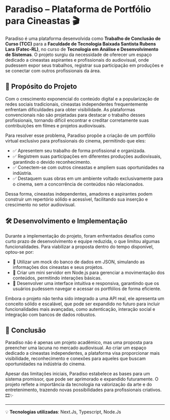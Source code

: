 # Paradiso – Plataforma de Portfólio para Cineastas 🎬

Paradiso é uma plataforma desenvolvida como **Trabalho de Conclusão de Curso (TCC)** para a **Faculdade de Tecnologia Baixada Santista Rubens Lara (Fatec-RL)**, no curso de **Tecnologia em Análise e Desenvolvimento de Sistemas**. O projeto surgiu da necessidade de oferecer um espaço dedicado a cineastas aspirantes e profissionais do audiovisual, onde pudessem expor seus trabalhos, registrar sua participação em produções e se conectar com outros profissionais da área.

## 📌 Propósito do Projeto
Com o crescimento exponencial do conteúdo digital e a popularização de redes sociais tradicionais, cineastas independentes frequentemente enfrentam dificuldades para obter visibilidade. As plataformas convencionais não são projetadas para destacar o trabalho desses profissionais, tornando difícil encontrar e creditar corretamente suas contribuições em filmes e projetos audiovisuais.

Para resolver esse problema, Paradiso propõe a criação de um portfólio virtual exclusivo para profissionais do cinema, permitindo que eles:

- ✅ Apresentem seu trabalho de forma profissional e organizada.
- ✅ Registrem suas participações em diferentes produções audiovisuais, garantindo o devido reconhecimento.
- ✅ Conectem-se com outros cineastas e ampliem suas oportunidades na indústria.
- ✅ Destaquem suas obras em um ambiente voltado exclusivamente para o cinema, sem a concorrência de conteúdos não relacionados.

Dessa forma, cineastas independentes, amadores e aspirantes podem construir um repertório sólido e acessível, facilitando sua inserção e crescimento no setor audiovisual.

## 🛠️ Desenvolvimento e Implementação
Durante a implementação do projeto, foram enfrentados desafios como curto prazo de desenvolvimento e equipe reduzida, o que limitou algumas funcionalidades. Para viabilizar a proposta dentro do tempo disponível, optou-se por:

- 🔹 Utilizar um mock do banco de dados em JSON, simulando as informações dos cineastas e seus projetos.
- 🔹 Criar um mini servidor em Node.js para gerenciar a movimentação dos conteúdos, permitindo interações básicas.
- 🔹 Desenvolver uma interface intuitiva e responsiva, garantindo que os usuários pudessem navegar e acessar os portfólios de forma eficiente.
  
Embora o projeto não tenha sido integrado a uma API real, ele apresenta um conceito sólido e escalável, que pode ser expandido no futuro para incluir funcionalidades mais avançadas, como autenticação, interação social e integração com bancos de dados robustos.

## 🚀 Conclusão
Paradiso não é apenas um projeto acadêmico, mas uma proposta para preencher uma lacuna no mercado audiovisual. Ao criar um espaço dedicado a cineastas independentes, a plataforma visa proporcionar mais visibilidade, reconhecimento e conexões para aqueles que buscam oportunidades na indústria do cinema.

Apesar das limitações iniciais, Paradiso estabelece as bases para um sistema promissor, que pode ser aprimorado e expandido futuramente. O projeto reflete a importância da tecnologia na valorização da arte e do entretenimento, trazendo novas possibilidades para profissionais criativos. 🎞️✨

---
💡 **Tecnologias utilizadas**: Next.Js, Typescript, Node.Js
